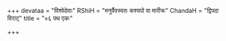 +++
devataa = "विश्वेदेवाः"
RShiH = "मनुर्वैवस्वतः कश्यपो वा मारीचः"
ChandaH = "द्विपदा विराट्"
title = "०६ पथ एकः"

+++
